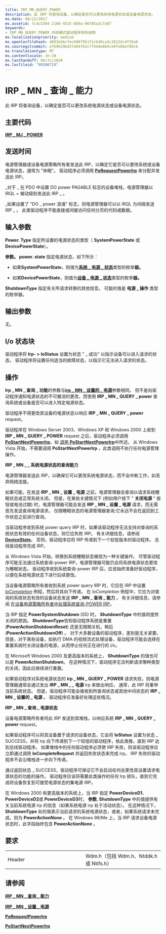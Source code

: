 ```yaml
---
title: IRP_MN_QUERY_POWER
description: 此 IRP 将查询设备，以确定是否可以更改系统电源状态或设备电源状态。
ms.date: 08/12/2017
ms.assetid: fc4c5364-2160-4525-889a-96785a3c7a07
keywords:
- IRP_MN_QUERY_POWER 内核模式驱动程序体系结构
ms.localizationpriority: medium
ms.openlocfilehash: d693ebbcfecb967951f1cb49ca3c2812dc4f35a0
ms.sourcegitcommit: e769619bd37e04762c77444e8b4ce9fe86ef09cb
ms.translationtype: MT
ms.contentlocale: zh-CN
ms.lasthandoff: 08/31/2020
ms.locfileid: "89186719"
---
```

# <a name="irp_mn_query_power"></a>IRP \_ MN \_ 查询 \_ 能力


此 IRP 将查询设备，以确定是否可以更改系统电源状态或设备电源状态。

<a name="major-code"></a>主要代码
----------

[**IRP \_ MJ \_ POWER**](irp-mj-power.md)

<a name="when-sent"></a>发送时间
---------

电源管理器或设备电源策略所有者发送此 IRP，以确定它是否可以更改系统或设备电源状态，通常为 "休眠"。 驱动程序必须调用 [**PoRequestPowerIrp**](/windows-hardware/drivers/ddi/wdm/nf-wdm-porequestpowerirp) 来分配并发送此 IRP。

\_对于 \_ 在 PDO 中设置 DO power PAGABLE 标志的设备堆栈，电源管理器以 IRQL = 被动级别发送此 IRP \_ 。

\_如果设置了 "DO \_ power 浪涌" 标志，则电源管理器可以以 IRQL 为间隔发送 IRP \_ 。 此类驱动程序不能直接或间接访问任何分页的代码或数据。

## <a name="input-parameters"></a>输入参数


**Power. Type** 指定所设置的电源状态的类型（ **SystemPowerState** 或 **DevicePowerState**）。

**参数。 power. state** 指定电源状态，如下所示：

-   如果**SystemPowerState**，则值为[**系统 \_ 电源 \_ 状态**](/windows-hardware/drivers/ddi/wdm/ne-wdm-_system_power_state)类型的枚举**器。**

-   如果**DevicePowerState**，则值为[**设备 \_ 电源 \_ 状态**](/windows-hardware/drivers/ddi/wdm/ne-wdm-_device_power_state)类型的枚举**器。**

**ShutdownType** 指定有关所请求转换的其他信息。 可能的值是 **电源 \_ 操作** 类型的枚举器。

## <a name="output-parameters"></a>输出参数


无。

## <a name="io-status-block"></a>I/o 状态块


驱动程序将 **Irp- &gt; IoStatus** 设置为状态 " \_ 成功" 以指示设备可以进入请求的状态。 驱动程序将设置任何适当的故障状态，以指示它无法进入请求的状态。

<a name="operation"></a>操作
---------

**Irp \_ MN \_ 查询 \_ 功能**的参数与[**irp \_ MN \_ 设置的 \_ 电源**](irp-mn-set-power.md)参数相同。 但不是向驱动程序通知电源状态的不可撤消的更改，而使用 **IRP \_ MN \_ QUERY \_ power** 查询系统或设备是否可以进入特定电源状态。

驱动程序不得更改其设备的电源状态以响应 **IRP \_ MN \_ QUERY \_ power** request。

驱动程序在 Windows Server 2003、Windows XP 和 Windows 2000 上收到 **IRP \_ MN \_ QUERY \_ POWER** request 之后，驱动程序必须调用 [**PoStartNextPowerIrp**](/windows-hardware/drivers/ddi/ntifs/nf-ntifs-postartnextpowerirp)，如 [调用 **PoStartNextPowerIrp**](./calling-postartnextpowerirp.md)中所述。 从 Windows Vista 开始，不需要调用 **PoStartNextPowerIrp** ，此类调用不执行任何电源管理操作。

**IRP \_ MN \_ \_ 系统电源状态的查询能力**

电源管理器发送此 IRP，以确保它可以更改系统电源状态，而不会中断工作，如丢弃网络连接。

如果可能，在发送 **IRP \_ MN \_ 设置 \_ 电源** 之前，电源管理器会查询以请求系统睡眠状态或正常系统关闭。 但是，在某些关键情况下 (例如用户按下 " **关闭电源** " 按钮或电池过期) 时，电源管理器可能会发送 **IRP \_ MN \_ 设置 \_ 电源** 请求，而无需首先发送查询电源请求。 仅限睡眠状态的电源管理器查询;它永远不会在返回到工作状态之前进行查询。

当驱动程序收到系统 power query IRP 时，如果该驱动程序无法支持对查询的系统状态有效的任何设备状态，则它应失败 IRP。 有关详细信息，请参阅 [**DeviceState**](./devicestate.md)。 否则，驱动程序应将 IRP 传递到下一个较低版本的驱动程序。 总线驱动程序完成 IRP。

从 Windows Vista 开始，转换到系统睡眠状态被视为一种关键操作。 尽管驱动程序可能无法通过系统查询-power IRP，电源管理器可能仍会将系统电源状态更改为睡眠状态。 驱动程序收到系统查询-power IRP 后，应该始终准备好驱动程序，以便在系统电源状态下进行后续更改。

当设备电源策略所有者收到系统 power query IRP 时，它应在 IRP 中设置 [*IoCompletion*](/windows-hardware/drivers/ddi/wdm/nc-wdm-io_completion_routine) 例程，然后将其向下传递。 在 *IoCompletion* 例程中，它应为对查询的系统状态有效的设备状态发送 **IRP \_ MN \_ 查询 \_ 能力** 。 有关详细信息，请参阅 [在设备电源策略所有者中处理系统查询-POWER IRP](./handling-a-system-query-power-irp-in-a-device-power-policy-owner.md)。

当 IRP 指定 **PowerSystemShutdown** (S5) 时， **ShutdownType** 中的值将提供关闭的原因。 **ShutdownType**告知驱动程序系统是重置 (**PowerActionShutdownReset**) 还是无限期关机，稍后 (**PowerActionShutdownOff**) 。 对于大多数设备的驱动程序，差别是无关紧要。 但是，对于某些设备，如执行 DMA 的视频流式处理设备，驱动程序可能会选择在重置系统时关闭设备的电源，从而停止任何正在进行的 i/o。

在 Microsoft Windows 2000 及更高版本的系统上， **ShutdownType** 的值也可以是 **PowerActionShutdown**。 在这种情况下，驱动程序无法判断请求哪种类型的关闭，因此应继续进行重置。

如果驱动程序对系统电源状态的 **irp \_ MN \_ QUERY \_ POWER** 请求失败，则电源管理器通常会通过发出 **IRP \_ MN \_ \_ 电源** irp 来做出响应。 通常，此 IRP 将重申当前系统状态。 但是，驱动程序可能会接收到所查询状态或其他中间状态的 **IRP \_ MN \_ 设置的 \_ 电源** 。 驱动程序应准备好处理这些情况。

**IRP \_ MN \_ 查询 \_ 电源状态**

设备电源策略所有者将此 IRP 发送到其堆栈，以响应系统 **IRP \_ MN \_ QUERY \_ power** request。

如果驱动程序可以将其设备置于请求的设备状态，它会将 **IoStatus** 设置为状态 \_ SUCCESS，并将 irp 向下传递到下一个较低的驱动程序，依此类推，直到 IRP 达到总线驱动程序。 如果堆栈中的任何驱动程序必须使 IRP 失败，则该驱动程序应立即通过调用 **IoCompleteRequest** 并返回失败状态来完成 irp。 IRP 失败的驱动程序不会沿堆栈进一步向下传递。

通过返回状态 \_ SUCCESS，驱动程序可保证它不会启动任何会更改其设置请求电源状态的功能的操作。 驱动程序应该将需要此类操作的任何 Irp 排队，直到它完成将设备恢复到可接受电源状态的集电源 IRP。

在 Windows 2000 和更高版本的系统上，当 IRP 指定 **PowerDeviceD1**、 **PowerDeviceD2**或 **PowerDeviceD3**时， **参数. ShutdownType** 中的值提供有关当前系统电源 irp 的信息（如果系统电源 irp 处于活动状态）。 在这种情况下， **ShutdownType** 处的值表示当前请求的系统电源状态，或者，如果系统请求未完成，则为 **PowerActionNone** 。 在 Windows 98/Me 上，当 IRP 请求设备电源状态时，此字段始终包含 **PowerActionNone** 。

<a name="requirements"></a>要求
------------

<table>
<colgroup>
<col width="50%" />
<col width="50%" />
</colgroup>
<tbody>
<tr class="odd">
<td><p>Header</p></td>
<td>Wdm.h（包括 Wdm.h、Ntddk.h 或 Ntifs.h）</td>
</tr>
</tbody>
</table>

## <a name="see-also"></a>请参阅


[**IRP \_ MN \_ 查询 \_ 能力**](irp-mn-query-power.md)

[**IRP \_ MN \_ 设置 \_ 电源**](irp-mn-set-power.md)

[**PoRequestPowerIrp**](/windows-hardware/drivers/ddi/wdm/nf-wdm-porequestpowerirp)

[**PoStartNextPowerIrp**](/windows-hardware/drivers/ddi/ntifs/nf-ntifs-postartnextpowerirp)

 

